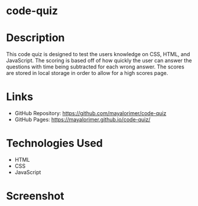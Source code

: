 # code-quiz

# Description
This code quiz is designed to test the users knowledge on CSS, HTML, and JavaScript. The scoring is based off of how quickly the user can answer the questions with time being subtracted for each wrong answer. The scores are stored in local storage in order to allow for a high scores page. 

# Links
- GitHub Repository: https://github.com/mayalorimer/code-quiz 
- GitHub Pages: https://mayalorimer.github.io/code-quiz/ 

# Technologies Used
- HTML
- CSS
- JavaScript

# Screenshot